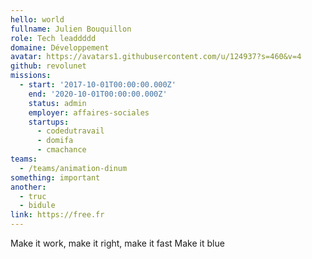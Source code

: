 ```yaml
---
hello: world
fullname: Julien Bouquillon
role: Tech leaddddd
domaine: Développement
avatar: https://avatars1.githubusercontent.com/u/124937?s=460&v=4
github: revolunet
missions:
  - start: '2017-10-01T00:00:00.000Z'
    end: '2020-10-01T00:00:00.000Z'
    status: admin
    employer: affaires-sociales
    startups:
      - codedutravail
      - domifa
      - cmachance
teams:
  - /teams/animation-dinum
something: important
another:
  - truc
  - bidule
link: https://free.fr
---
```

Make it work, make it right, make it fast
Make it blue